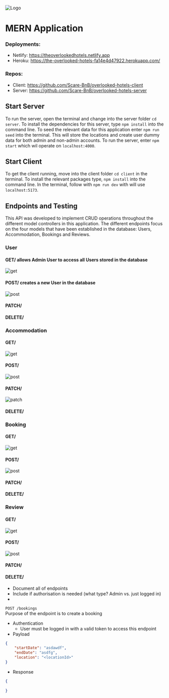 ![Logo](/src/docs/logo.png)

# MERN Application

### Deployments:

- Netlify: https://theoverlookedhotels.netlify.app
- Heroku: https://the-overlooked-hotels-fa14e4d47922.herokuapp.com/

### Repos:

- Client: https://github.com/Scare-BnB/overlooked-hotels-client
- Server: https://github.com/Scare-BnB/overlooked-hotels-server

## Start Server

To run the server, open the terminal and change into the server folder `cd server`. 
To install the dependencies for this server, type `npm install` into the command line. To seed the relevant data for this application enter `npm run seed` into the terminal. This will store the locations and create user dummy data for both admin and non-admin accounts. 
To run the server, enter `npm start` which wil operate on `localhost:4000`.

## Start Client

To get the client running, move into the client folder `cd client` in the terminal. To install the relevant packages type, `npm install` into the command line. In the terminal, follow with `npm run dev` with will use `localhost:5173`.

## Endpoints and Testing

This API was developed to implement CRUD operations throughout the different model controllers in this application. The different endpoints focus on the four models that have been established in the database: Users, Accommodation, Bookings and Reviews.

### User

#### GET/ allows Admin User to access all Users stored in the database
![get](/src/docs/endpoints/Get%20All%20Users.png)

#### POST/ creates a new User in the database
![post](/src/docs/endpoints/Create%20User%20in%20Postman.png)

#### PATCH/

#### DELETE/

### Accommodation

#### GET/
![get](/src/docs/endpoints/Get%20All%20Locations.png)
#### POST/
![post](/src/docs/endpoints/)
#### PATCH/
![patch](/src/docs/endpoints/Update%20Accommodation%20as%20Admin%20-After.png)
#### DELETE/

### Booking

#### GET/
![get](/src/docs/endpoints/Get%20All%20Bookings%20as%20Admin.png)
#### POST/
![post](/src/docs/endpoints/Create%20Booking%20with%20JWT.png)

#### PATCH/

#### DELETE/

### Review

#### GET/
![get](/src/docs/endpoints/Get%20All%20Reviews.png)
#### POST/
![post](/src/docs/endpoints/)

#### PATCH/

#### DELETE/
* Document all of endpoints
* Include if authorisation is needed (what type? Admin vs. just logged in)
* 







`POST /bookings`  
Purpose of the endpoint is to create a booking
* Authentication
  * User must be logged in with a valid token to access this endpoint
* Payload
```json
{
    "startDate": "asdawdf",
    "endDate": "asdfg",
    "location": "<locationId>"
}
```

* Response
```json
{
    
}
```